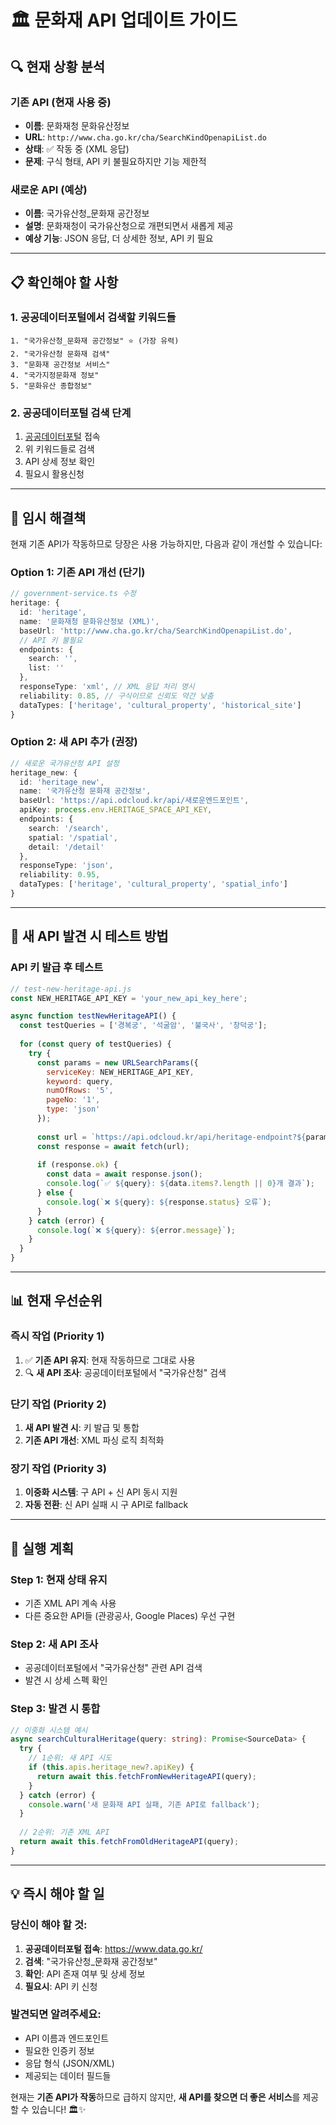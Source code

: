 # 🏛️ 문화재 API 업데이트 가이드

## 🔍 **현재 상황 분석**

### **기존 API (현재 사용 중)**
- **이름**: 문화재청 문화유산정보  
- **URL**: `http://www.cha.go.kr/cha/SearchKindOpenapiList.do`
- **상태**: ✅ 작동 중 (XML 응답)
- **문제**: 구식 형태, API 키 불필요하지만 기능 제한적

### **새로운 API (예상)**
- **이름**: 국가유산청_문화재 공간정보
- **설명**: 문화재청이 국가유산청으로 개편되면서 새롭게 제공
- **예상 기능**: JSON 응답, 더 상세한 정보, API 키 필요

---

## 📋 **확인해야 할 사항**

### **1. 공공데이터포털에서 검색할 키워드들**
```
1. "국가유산청_문화재 공간정보" ⭐ (가장 유력)
2. "국가유산청 문화재 검색"
3. "문화재 공간정보 서비스"
4. "국가지정문화재 정보"
5. "문화유산 종합정보"
```

### **2. 공공데이터포털 검색 단계**
1. [공공데이터포털](https://www.data.go.kr/) 접속
2. 위 키워드들로 검색
3. API 상세 정보 확인
4. 필요시 활용신청

---

## 🔧 **임시 해결책**

현재 기존 API가 작동하므로 당장은 사용 가능하지만, 다음과 같이 개선할 수 있습니다:

### **Option 1: 기존 API 개선 (단기)**
```typescript
// government-service.ts 수정
heritage: {
  id: 'heritage',
  name: '문화재청 문화유산정보 (XML)',
  baseUrl: 'http://www.cha.go.kr/cha/SearchKindOpenapiList.do',
  // API 키 불필요
  endpoints: {
    search: '',
    list: ''
  },
  responseType: 'xml', // XML 응답 처리 명시
  reliability: 0.85, // 구식이므로 신뢰도 약간 낮춤
  dataTypes: ['heritage', 'cultural_property', 'historical_site']
}
```

### **Option 2: 새 API 추가 (권장)**
```typescript
// 새로운 국가유산청 API 설정
heritage_new: {
  id: 'heritage_new',
  name: '국가유산청 문화재 공간정보',
  baseUrl: 'https://api.odcloud.kr/api/새로운엔드포인트',
  apiKey: process.env.HERITAGE_SPACE_API_KEY,
  endpoints: {
    search: '/search',
    spatial: '/spatial',
    detail: '/detail'
  },
  responseType: 'json',
  reliability: 0.95,
  dataTypes: ['heritage', 'cultural_property', 'spatial_info']
}
```

---

## 🧪 **새 API 발견 시 테스트 방법**

### **API 키 발급 후 테스트**
```javascript
// test-new-heritage-api.js
const NEW_HERITAGE_API_KEY = 'your_new_api_key_here';

async function testNewHeritageAPI() {
  const testQueries = ['경복궁', '석굴암', '불국사', '창덕궁'];
  
  for (const query of testQueries) {
    try {
      const params = new URLSearchParams({
        serviceKey: NEW_HERITAGE_API_KEY,
        keyword: query,
        numOfRows: '5',
        pageNo: '1',
        type: 'json'
      });
      
      const url = `https://api.odcloud.kr/api/heritage-endpoint?${params}`;
      const response = await fetch(url);
      
      if (response.ok) {
        const data = await response.json();
        console.log(`✅ ${query}: ${data.items?.length || 0}개 결과`);
      } else {
        console.log(`❌ ${query}: ${response.status} 오류`);
      }
    } catch (error) {
      console.log(`❌ ${query}: ${error.message}`);
    }
  }
}
```

---

## 📊 **현재 우선순위**

### **즉시 작업 (Priority 1)**
1. ✅ **기존 API 유지**: 현재 작동하므로 그대로 사용
2. 🔍 **새 API 조사**: 공공데이터포털에서 "국가유산청" 검색

### **단기 작업 (Priority 2)**  
1. **새 API 발견 시**: 키 발급 및 통합
2. **기존 API 개선**: XML 파싱 로직 최적화

### **장기 작업 (Priority 3)**
1. **이중화 시스템**: 구 API + 신 API 동시 지원
2. **자동 전환**: 신 API 실패 시 구 API로 fallback

---

## 🎯 **실행 계획**

### **Step 1: 현재 상태 유지**
- 기존 XML API 계속 사용
- 다른 중요한 API들 (관광공사, Google Places) 우선 구현

### **Step 2: 새 API 조사**
- 공공데이터포털에서 "국가유산청" 관련 API 검색
- 발견 시 상세 스펙 확인

### **Step 3: 발견 시 통합**
```typescript
// 이중화 시스템 예시
async searchCulturalHeritage(query: string): Promise<SourceData> {
  try {
    // 1순위: 새 API 시도
    if (this.apis.heritage_new?.apiKey) {
      return await this.fetchFromNewHeritageAPI(query);
    }
  } catch (error) {
    console.warn('새 문화재 API 실패, 기존 API로 fallback');
  }
  
  // 2순위: 기존 XML API
  return await this.fetchFromOldHeritageAPI(query);
}
```

---

## 💡 **즉시 해야 할 일**

### **당신이 해야 할 것:**
1. **공공데이터포털 접속**: https://www.data.go.kr/
2. **검색**: "국가유산청_문화재 공간정보"
3. **확인**: API 존재 여부 및 상세 정보
4. **필요시**: API 키 신청

### **발견되면 알려주세요:**
- API 이름과 엔드포인트
- 필요한 인증키 정보  
- 응답 형식 (JSON/XML)
- 제공되는 데이터 필드들

현재는 **기존 API가 작동**하므로 급하지 않지만, **새 API를 찾으면 더 좋은 서비스**를 제공할 수 있습니다! 🏛️✨